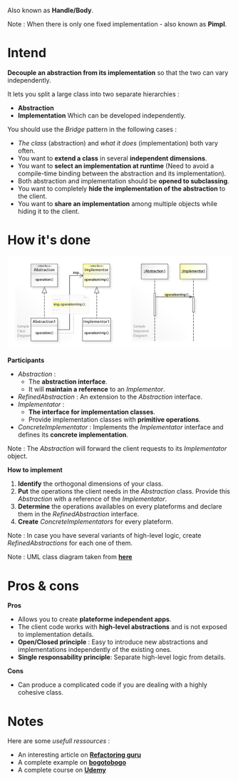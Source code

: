 Also known as **Handle/Body**.

Note : When there is only one fixed implementation - also known as **Pimpl**.

# Intend

**Decouple an abstraction from its implementation** so that the two can vary independently.

It lets you split a large class into two separate hierarchies :
 - **Abstraction**
 - **Implementation**
Which can be developed independently.

You should use the _Bridge_ pattern in the following cases :
 - _The class_ (abstraction) and _what it does_ (implementation) both vary often.
 - You want to **extend a class** in several **independent dimensions**.
 - You want to **select an implementation at runtime** (Need to avoid a compile-time binding between the abstraction and its implementation).
 - Both abstraction and implementation should be **opened to subclassing**.
 - You want to completely **hide the implementation of the abstraction** to the client.
 - You want to **share an implementation** among multiple objects while hiding it to the client.

# How it's done

![UML](UML.jpg)

**Participants**

 - _Abstraction_ : 
   - The **abstraction interface**. 
   - It will **maintain a reference** to an _Implementor_.
 - _RefinedAbstraction_ : An extension to the _Abstraction_ interface.
 - _Implementator_ : 
   - **The interface for implementation classes**.
   - Provide implementation classes with **primitive operations**.
 - _ConcreteImplementator_ : Implements the _Implementator_ interface and defines its **concrete implementation**.

 Note : The _Abstraction_ will forward the client requests to its _Implementator_ object.

**How to implement**

 1. **Identify** the orthogonal dimensions of your class.
 2. **Put** the operations the client needs in the _Abstraction_ class. Provide this _Abstraction_ with a reference of the _Implementator_.
 3. **Determine** the operations availables on every plateforms and declare them in the _RefinedAbstraction_ interface.
 4. **Create** _ConcreteImplementators_ for every plateform.

Note : In case you have several variants of high-level logic, create _RefinedAbstractions_ for each one of them.

Note : UML class diagram taken from [**here**](https://upload.wikimedia.org/wikipedia/commons/f/fd/W3sDesign_Bridge_Design_Pattern_UML.jpg)

# Pros & cons

**Pros**

 - Allows you to create **plateforme independent apps**.
 - The client code works with **high-level abstractions** and is not exposed to implementation details.
 - **Open/Closed principle** : Easy to introduce new abstractions and implementations independently of the existing ones.
 - **Single responsability principle**: Separate high-level logic from details.

**Cons**

 - Can produce a complicated code if you are dealing with a highly cohesive class.

# Notes

Here are some _usefull ressources_ :
 - An interesting article on [**Refactoring guru**](https://refactoring.guru/design-patterns/bridge)
 - A complete example on [**bogotobogo**](https://www.bogotobogo.com/DesignPatterns/bridge.php)
 - A complete course on [**Udemy**](https://www.udemy.com/course/patterns-cplusplus)